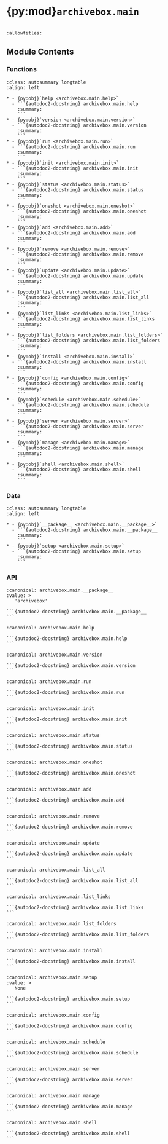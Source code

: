 # {py:mod}`archivebox.main`

```{py:module} archivebox.main
```

```{autodoc2-docstring} archivebox.main
:allowtitles:
```

## Module Contents

### Functions

````{list-table}
:class: autosummary longtable
:align: left

* - {py:obj}`help <archivebox.main.help>`
  - ```{autodoc2-docstring} archivebox.main.help
    :summary:
    ```
* - {py:obj}`version <archivebox.main.version>`
  - ```{autodoc2-docstring} archivebox.main.version
    :summary:
    ```
* - {py:obj}`run <archivebox.main.run>`
  - ```{autodoc2-docstring} archivebox.main.run
    :summary:
    ```
* - {py:obj}`init <archivebox.main.init>`
  - ```{autodoc2-docstring} archivebox.main.init
    :summary:
    ```
* - {py:obj}`status <archivebox.main.status>`
  - ```{autodoc2-docstring} archivebox.main.status
    :summary:
    ```
* - {py:obj}`oneshot <archivebox.main.oneshot>`
  - ```{autodoc2-docstring} archivebox.main.oneshot
    :summary:
    ```
* - {py:obj}`add <archivebox.main.add>`
  - ```{autodoc2-docstring} archivebox.main.add
    :summary:
    ```
* - {py:obj}`remove <archivebox.main.remove>`
  - ```{autodoc2-docstring} archivebox.main.remove
    :summary:
    ```
* - {py:obj}`update <archivebox.main.update>`
  - ```{autodoc2-docstring} archivebox.main.update
    :summary:
    ```
* - {py:obj}`list_all <archivebox.main.list_all>`
  - ```{autodoc2-docstring} archivebox.main.list_all
    :summary:
    ```
* - {py:obj}`list_links <archivebox.main.list_links>`
  - ```{autodoc2-docstring} archivebox.main.list_links
    :summary:
    ```
* - {py:obj}`list_folders <archivebox.main.list_folders>`
  - ```{autodoc2-docstring} archivebox.main.list_folders
    :summary:
    ```
* - {py:obj}`install <archivebox.main.install>`
  - ```{autodoc2-docstring} archivebox.main.install
    :summary:
    ```
* - {py:obj}`config <archivebox.main.config>`
  - ```{autodoc2-docstring} archivebox.main.config
    :summary:
    ```
* - {py:obj}`schedule <archivebox.main.schedule>`
  - ```{autodoc2-docstring} archivebox.main.schedule
    :summary:
    ```
* - {py:obj}`server <archivebox.main.server>`
  - ```{autodoc2-docstring} archivebox.main.server
    :summary:
    ```
* - {py:obj}`manage <archivebox.main.manage>`
  - ```{autodoc2-docstring} archivebox.main.manage
    :summary:
    ```
* - {py:obj}`shell <archivebox.main.shell>`
  - ```{autodoc2-docstring} archivebox.main.shell
    :summary:
    ```
````

### Data

````{list-table}
:class: autosummary longtable
:align: left

* - {py:obj}`__package__ <archivebox.main.__package__>`
  - ```{autodoc2-docstring} archivebox.main.__package__
    :summary:
    ```
* - {py:obj}`setup <archivebox.main.setup>`
  - ```{autodoc2-docstring} archivebox.main.setup
    :summary:
    ```
````

### API

````{py:data} __package__
:canonical: archivebox.main.__package__
:value: >
   'archivebox'

```{autodoc2-docstring} archivebox.main.__package__
```

````

````{py:function} help(out_dir: pathlib.Path = DATA_DIR) -> None
:canonical: archivebox.main.help

```{autodoc2-docstring} archivebox.main.help
```
````

````{py:function} version(quiet: bool = False, out_dir: pathlib.Path = DATA_DIR, binproviders: typing.Optional[typing.List[str]] = None, binaries: typing.Optional[typing.List[str]] = None) -> None
:canonical: archivebox.main.version

```{autodoc2-docstring} archivebox.main.version
```
````

````{py:function} run(subcommand: str, subcommand_args: typing.Optional[typing.List[str]], stdin: typing.Optional[typing.IO] = None, out_dir: pathlib.Path = DATA_DIR) -> None
:canonical: archivebox.main.run

```{autodoc2-docstring} archivebox.main.run
```
````

````{py:function} init(force: bool = False, quick: bool = False, install: bool = False, out_dir: pathlib.Path = DATA_DIR) -> None
:canonical: archivebox.main.init

```{autodoc2-docstring} archivebox.main.init
```
````

````{py:function} status(out_dir: pathlib.Path = DATA_DIR) -> None
:canonical: archivebox.main.status

```{autodoc2-docstring} archivebox.main.status
```
````

````{py:function} oneshot(url: str, extractors: str = '', out_dir: pathlib.Path = DATA_DIR, created_by_id: int | None = None) -> typing.List[archivebox.index.schema.Link]
:canonical: archivebox.main.oneshot

```{autodoc2-docstring} archivebox.main.oneshot
```
````

````{py:function} add(urls: typing.Union[str, typing.List[str]], tag: str = '', depth: int = 0, update: bool = not ARCHIVING_CONFIG.ONLY_NEW, update_all: bool = False, index_only: bool = False, overwrite: bool = False, init: bool = False, extractors: str = '', parser: str = 'auto', created_by_id: int | None = None, out_dir: pathlib.Path = DATA_DIR) -> typing.List[archivebox.index.schema.Link]
:canonical: archivebox.main.add

```{autodoc2-docstring} archivebox.main.add
```
````

````{py:function} remove(filter_str: typing.Optional[str] = None, filter_patterns: typing.Optional[typing.List[str]] = None, filter_type: str = 'exact', snapshots: typing.Optional[django.db.models.QuerySet] = None, after: typing.Optional[float] = None, before: typing.Optional[float] = None, yes: bool = False, delete: bool = False, out_dir: pathlib.Path = DATA_DIR) -> typing.List[archivebox.index.schema.Link]
:canonical: archivebox.main.remove

```{autodoc2-docstring} archivebox.main.remove
```
````

````{py:function} update(resume: typing.Optional[float] = None, only_new: bool = ARCHIVING_CONFIG.ONLY_NEW, index_only: bool = False, overwrite: bool = False, filter_patterns_str: typing.Optional[str] = None, filter_patterns: typing.Optional[typing.List[str]] = None, filter_type: typing.Optional[str] = None, status: typing.Optional[str] = None, after: typing.Optional[str] = None, before: typing.Optional[str] = None, extractors: str = '', out_dir: pathlib.Path = DATA_DIR) -> typing.List[archivebox.index.schema.Link]
:canonical: archivebox.main.update

```{autodoc2-docstring} archivebox.main.update
```
````

````{py:function} list_all(filter_patterns_str: typing.Optional[str] = None, filter_patterns: typing.Optional[typing.List[str]] = None, filter_type: str = 'exact', status: typing.Optional[str] = None, after: typing.Optional[float] = None, before: typing.Optional[float] = None, sort: typing.Optional[str] = None, csv: typing.Optional[str] = None, json: bool = False, html: bool = False, with_headers: bool = False, out_dir: pathlib.Path = DATA_DIR) -> typing.Iterable[archivebox.index.schema.Link]
:canonical: archivebox.main.list_all

```{autodoc2-docstring} archivebox.main.list_all
```
````

````{py:function} list_links(snapshots: typing.Optional[django.db.models.QuerySet] = None, filter_patterns: typing.Optional[typing.List[str]] = None, filter_type: str = 'exact', after: typing.Optional[float] = None, before: typing.Optional[float] = None, out_dir: pathlib.Path = DATA_DIR) -> typing.Iterable[archivebox.index.schema.Link]
:canonical: archivebox.main.list_links

```{autodoc2-docstring} archivebox.main.list_links
```
````

````{py:function} list_folders(links: typing.List[archivebox.index.schema.Link], status: str, out_dir: pathlib.Path = DATA_DIR) -> typing.Dict[str, typing.Optional[archivebox.index.schema.Link]]
:canonical: archivebox.main.list_folders

```{autodoc2-docstring} archivebox.main.list_folders
```
````

````{py:function} install(out_dir: pathlib.Path = DATA_DIR, binproviders: typing.Optional[typing.List[str]] = None, binaries: typing.Optional[typing.List[str]] = None, dry_run: bool = False) -> None
:canonical: archivebox.main.install

```{autodoc2-docstring} archivebox.main.install
```
````

````{py:data} setup
:canonical: archivebox.main.setup
:value: >
   None

```{autodoc2-docstring} archivebox.main.setup
```

````

````{py:function} config(config_options_str: typing.Optional[str] = None, config_options: typing.Optional[typing.List[str]] = None, get: bool = False, set: bool = False, search: bool = False, reset: bool = False, out_dir: pathlib.Path = DATA_DIR) -> None
:canonical: archivebox.main.config

```{autodoc2-docstring} archivebox.main.config
```
````

````{py:function} schedule(add: bool = False, show: bool = False, clear: bool = False, foreground: bool = False, run_all: bool = False, quiet: bool = False, every: typing.Optional[str] = None, tag: str = '', depth: int = 0, overwrite: bool = False, update: bool = not ARCHIVING_CONFIG.ONLY_NEW, import_path: typing.Optional[str] = None, out_dir: pathlib.Path = DATA_DIR)
:canonical: archivebox.main.schedule

```{autodoc2-docstring} archivebox.main.schedule
```
````

````{py:function} server(runserver_args: typing.Optional[typing.List[str]] = None, reload: bool = False, debug: bool = False, init: bool = False, quick_init: bool = False, createsuperuser: bool = False, daemonize: bool = False, out_dir: pathlib.Path = DATA_DIR) -> None
:canonical: archivebox.main.server

```{autodoc2-docstring} archivebox.main.server
```
````

````{py:function} manage(args: typing.Optional[typing.List[str]] = None, out_dir: pathlib.Path = DATA_DIR) -> None
:canonical: archivebox.main.manage

```{autodoc2-docstring} archivebox.main.manage
```
````

````{py:function} shell(out_dir: pathlib.Path = DATA_DIR) -> None
:canonical: archivebox.main.shell

```{autodoc2-docstring} archivebox.main.shell
```
````
